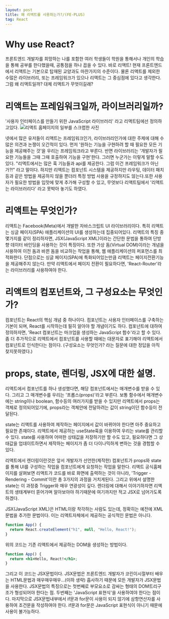 ```yaml
---
layout: post
title: 왜 리액트를 사용하는가?/(FE-PLUS)
tag: React
---
```


# Why use React?

프론트엔드 개발자를 희망하는 나를 포함한 여러 학생들이 학원을 통해서나 개인의 학습을 통해 공부를 한다했을때, 공통점을 하나 꼽을 수 있다.
바로 리액트! 현재 프론트엔드에서 리액트는 기본으로 탑재된 교양과도 마찬가지의 수준이다. 물론 리액트를 제외한 수많은 라이브러리, 또는 프레임워크가 있으나 리액트는 그 중심점에 있다고 생각한다.
그럼 왜 리액트일까? 대체 리액트가 무엇이길래?

# 리액트는 프레임워크일까, 라이브러리일까?

'사용자 인터페이스를 만들기 위한 JavaScript 라이브러리' 라고 리액트팀에선 정의하고있다.
<img src="./../../assets/img/programming/reactHome.png" alt="리액트 홈페이지의 일부를 스크랩한 사진">
<br/>

넷에서 많은 유저들이 리액트는 프레임워크인가, 라이브러리인가에 대한 주제에 대해 수 많은 의견과 논쟁이 오간적이 있다. 먼저 '원하는 기능을 구현하려 할 때 필요한 모든 기능을 제공해주는 것'을 우리는 프레임워크라고 부른다. 반면 라이브러리는 '개발자가 필요한 기능들을 그때 그때 호출하여 기능을 구현'한다.
그러면 누군가는 이렇게 말할 수도 있다. "리액트에서는 많은 훅 기능들과 api를 제공한다. 그럼 이건 프레임워크가 아닌가?!" 라고 말이다.
하지만 리액트는 컴포넌트 시스템을 제공하지만 라우팅, 데이터 패치 등과 같은 방법을 제공하지 않을 뿐더러 특정 방법 사용을 규정하지도 않는다.또한 사용자가 필요한 방법을 입맛에 맞게 추가해 구성할 수 있고, 무엇보다 리액트팀에서 '리액트는 라이브러리다' 라고 못박아 놓기도 하였다.

# 리액트는 무엇인가?

리액트는 Facebook(Meta)에서 개발한 자바스크립트 UI 라이브러리이다. 특히 리액트는 싱글 페이지(SPA) 애플리케이션의 UI를 생성하는데 집중되어있다. 리액트의 특징 중 몇가지를 같이 정리하자면, JSX(JavaScript XML)이라는 간단한 문법을 통하여 단방향 데이터 바인딩을 사용하는 것이 특징이다. 또한 가상 돔(Virtual DOM)이라는 개념을 사용하여 이전 돔과 바뀐 돔을 비교하는 작업을 통해, 웹 애플리케이션의 퍼포먼스를 최적화한다.
단점으로는 싱글 페이지(SPA)에 특화되어있는만큼 리액트는 페이지전환기능을 제공해주지 않는다. 만약 리액트에서 페이지 전환이 필요하다면, 'React-Router'라는 라이브러리를 사용하여야 한다.

# 리액트의 컴포넌트와, 그 구성요소는 무엇인가?

컴포넌트는 React의 핵심 개념 중 하나이다. 컴포넌트는 사용자 인터페이스를 구축하는 기본이 되며, React를 시작하는데 필히 알아야 할 개념이기도 하다.
컴포넌트에 대하여 정의하자면, 'React 컴포넌트는 마크업을 생성하는 JavaScript 함수'라고 할 수 있다. 좀 더 추가적으로 리액트에서 컴포넌트를 사용할 때에는 대문자로 표기해야 리액트에서 컴포넌트로 인식한다는 점이다.
(구성요소는 무엇인가? 라는 질문에 대한 정답을 아직 찾지못하였다.)

# props, state, 렌더링, JSX에 대한 설명.

리액트에서 컴포넌트를 하나 생성했다면, 해당 컴포넌트에서는 매개변수를 받을 수 있다. 그리고 그 매개변수를 우리는 '프롭스(props)'라고 부른다.
보통 함수에서 매개변수에는 string이나 boolean, 함수등의 여러가지를 받을 수 있지만 리액트에서 props는 객체로 정의되어있기에, props라는 객체안에 전달하려는 값이 string이던 함수등이 전달된다.

state는 리액트를 사용하여 제작하는 페이지에서 값이 바뀌어야 한다면 아주 중요하고 필요한 존재이다. 리액트에서 제공하는 useState훅을 이용하여 우리는 state를 관리할 수 있다. state를 사용하여 어떠한 상태값을 저장하기만 할 수도 있고, 필요하다면 그 상태값을 업데이트하면서 제작하는 페이지가 좀 더 다이나믹하게 변하는 것을 경험할 수 있다.

리액트에서 렌더링이란것은 앞서 개발자가 선언한(제작한) 컴포넌트가 props와 state를 통해 UI를 구성하는 작업을 컴포넌트에게 요청하는 작업을 말한다.
리액트 공식홈페이지를 살펴보면 리액트가 코드를 바로 화면에 출력하는 것이 아니라, 'Trigger - Rendering - Commit'이란 총 3가지의 과정을 거치게된다. 그리고 위에서 설명한 state는 이 과정중 Trigger와 매우 연광성이 깊다.
렌더링에 대해서 이야기하자면 리액트의 생태계부터 뜯어가며 알아보아야 하기때문에 여기까지만 적고 JSX로 넘어가도록 하겠다.

JSX(JavaScript XML)은 HTML이랑 착각하는 사람도 있는데, 정확히는 예전에 XML문법을 추가한 문법이다. 이는 리액트자체에서 제공하는 공식적인 문법은 아니다.

```javascript
function App() {
  return React.createElement("h1", null, "Hello, React!");
}
```

위의 코드는 기존 리액트에서 제공하는 DOM을 생성하는 방법이다.

```jsx
function App() {
  return <h1>Hello, React!</h1>;
}
```

그리고 이 코드는 JSX문법이다. JSX문법은 프론트엔드 개발자가 코린이시절부터 배우는 HTML문법과 매우매우매우...(이하 생략) 흡사하기 때문에 모든 개발자가 JSX문법을 사용한다.
JSX문법의 특징으로는 첫번째로 부모요소로 감싸는 형태의 DOM트리구조가 형성되어야 한다는 점. 두번째는 'JavaScript 표현식'을 사용하여야 한다는 점이다. 마지막으로 JSX문법내부에서 if문과 for문이 사용이 되지 않기에 삼항연산자를 사용하여 조건문을 작성하여야 한다. if문과 for문은 JavaScript 표현식이 아니기 때문에 사용이 불가능하다.
